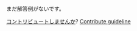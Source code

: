 
まだ解答例がないです。

[コントリビュートしませんか](https://github.com/BFEdev/BFE.dev-solutions/blob/main/typescript/implement-diff-a-b_ja.md)?  [Contribute guideline](https://github.com/BFEdev/BFE.dev-solutions#how-to-contribute)
